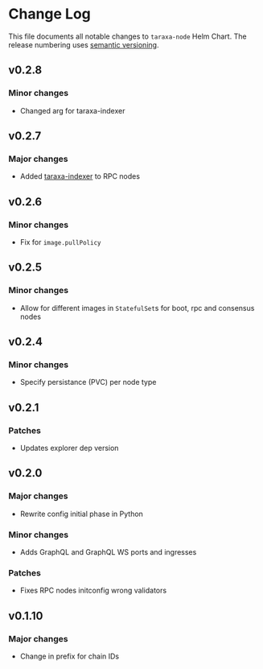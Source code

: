 # Change Log

This file documents all notable changes to `taraxa-node` Helm Chart. The release
numbering uses [semantic versioning](http://semver.org).

## v0.2.8

### Minor changes

* Changed arg for taraxa-indexer

## v0.2.7

### Major changes

* Added [taraxa-indexer](https://github.com/Taraxa-project/taraxa-indexer) to RPC nodes

## v0.2.6

### Minor changes

* Fix for `image.pullPolicy`

## v0.2.5

### Minor changes

* Allow for different images in `StatefulSet`s for boot, rpc and consensus nodes

## v0.2.4

### Minor changes

* Specify persistance (PVC) per node type

## v0.2.1

### Patches

* Updates explorer dep version

## v0.2.0

### Major changes

* Rewrite config initial phase in Python

### Minor changes

* Adds GraphQL and GraphQL WS ports and ingresses

### Patches

* Fixes RPC nodes initconfig wrong validators

## v0.1.10

### Major changes

* Change in prefix for chain IDs



